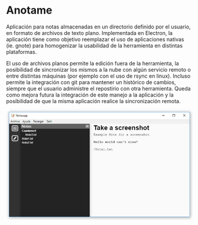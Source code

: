 # Anotame
Aplicación para notas almacenadas en un directorio definido por el usuario, en formato de archivos de texto plano.
Implementada en Electron, la aplicación tiene como objetivo reemplazar el uso de aplicaciones nativas (ie. gnote) para homogenizar la usabilidad de la herramienta en distintas plataformas.

El uso de archivos planos permite la edición fuera de la herramienta, la posibilidad de sincronizar los mismos a la nube con algún servicio remoto o entre distintas máquinas (por ejemplo con el uso de rsync en linux). Incluso permite la integración con git para mantener un histórico de cambios, siempre que el usuario administre el repostirio con otra herramienta. Queda como mejora futura la integración de este manejo a la aplicación y la posibilidad de que la misma aplicación realice la sincronización remota.

![Vista de la Versión Actual](documents/screenshots/20181129-principal.jpg?raw=true "ScreenShot")
